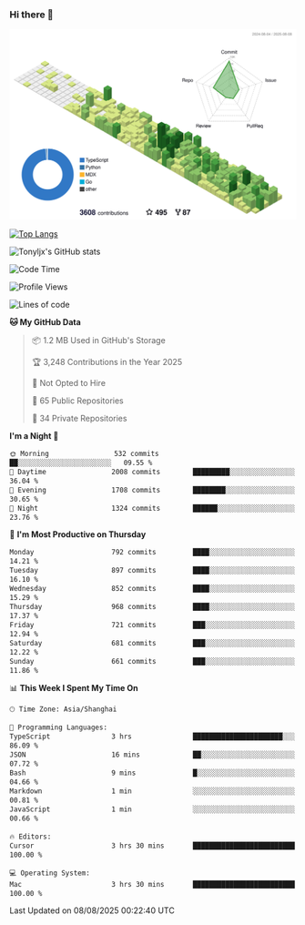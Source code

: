 ### Hi there 👋

![](./profile-3d-contrib/profile-green-animate.svg)

 

[![Top Langs](https://github-readme-stats.vercel.app/api/top-langs/?username=tonyljx)](https://github.com/anuraghazra/github-readme-stats)

![Tonyljx's GitHub stats](https://github-readme-stats.vercel.app/api?username=tonyljx&theme=default&show_icons=true)

 

<!--START_SECTION:waka-->
![Code Time](http://img.shields.io/badge/Code%20Time-1%2C397%20hrs%2052%20mins-blue)

![Profile Views](http://img.shields.io/badge/Profile%20Views-0-blue)

![Lines of code](https://img.shields.io/badge/From%20Hello%20World%20I%27ve%20Written-2.3%20million%20lines%20of%20code-blue)

**🐱 My GitHub Data** 

> 📦 1.2 MB Used in GitHub's Storage 
 > 
> 🏆 3,248 Contributions in the Year 2025
 > 
> 🚫 Not Opted to Hire
 > 
> 📜 65 Public Repositories 
 > 
> 🔑 34 Private Repositories 
 > 
**I'm a Night 🦉** 

```text
🌞 Morning                532 commits         ██░░░░░░░░░░░░░░░░░░░░░░░   09.55 % 
🌆 Daytime                2008 commits        █████████░░░░░░░░░░░░░░░░   36.04 % 
🌃 Evening                1708 commits        ████████░░░░░░░░░░░░░░░░░   30.65 % 
🌙 Night                  1324 commits        ██████░░░░░░░░░░░░░░░░░░░   23.76 % 
```
📅 **I'm Most Productive on Thursday** 

```text
Monday                   792 commits         ████░░░░░░░░░░░░░░░░░░░░░   14.21 % 
Tuesday                  897 commits         ████░░░░░░░░░░░░░░░░░░░░░   16.10 % 
Wednesday                852 commits         ████░░░░░░░░░░░░░░░░░░░░░   15.29 % 
Thursday                 968 commits         ████░░░░░░░░░░░░░░░░░░░░░   17.37 % 
Friday                   721 commits         ███░░░░░░░░░░░░░░░░░░░░░░   12.94 % 
Saturday                 681 commits         ███░░░░░░░░░░░░░░░░░░░░░░   12.22 % 
Sunday                   661 commits         ███░░░░░░░░░░░░░░░░░░░░░░   11.86 % 
```


📊 **This Week I Spent My Time On** 

```text
🕑︎ Time Zone: Asia/Shanghai

💬 Programming Languages: 
TypeScript               3 hrs               ██████████████████████░░░   86.09 % 
JSON                     16 mins             ██░░░░░░░░░░░░░░░░░░░░░░░   07.72 % 
Bash                     9 mins              █░░░░░░░░░░░░░░░░░░░░░░░░   04.66 % 
Markdown                 1 min               ░░░░░░░░░░░░░░░░░░░░░░░░░   00.81 % 
JavaScript               1 min               ░░░░░░░░░░░░░░░░░░░░░░░░░   00.66 % 

🔥 Editors: 
Cursor                   3 hrs 30 mins       █████████████████████████   100.00 % 

💻 Operating System: 
Mac                      3 hrs 30 mins       █████████████████████████   100.00 % 
```


 Last Updated on 08/08/2025 00:22:40 UTC
<!--END_SECTION:waka-->
